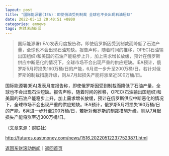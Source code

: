 ```yaml
---
layout: post
title: "国际能源署(IEA)：即使俄油受到制裁 全球也不会出现石油短缺"
date: 2022-05-12 20:40:51 +0800
categories: emnews
tags: 东财滚动新闻
---
```

> 国际能源署(IEA)发表月度报告称，即使俄罗斯因受到制裁而降低了石油产量，全球也不会出现石油短缺。报告声称，随着时间的推移，OPEC(石油输出国组织)和美国的石油产能稳步上升，加上需求增长放缓，预计在俄罗斯供应中断恶化的情况下，全球市场不会出现严重的供应短缺。IEA预计，俄罗斯5月将损失160万桶/日的产能，6月进一步升至200万桶/日，若针对俄罗斯的制裁措施升级，则从7月起损失产能将涨至近300万桶/日。

<p>国际能源署(IEA)发表月度报告称，即使俄罗斯因受到制裁而降低了石油产量，全球也不会出现石油短缺。报告声称，随着时间的推移，OPEC(石油输出国组织)和美国的石油产能稳步上升，加上需求增长放缓，预计在俄罗斯供应中断恶化的情况下，全球市场不会出现严重的供应短缺。IEA预计，俄罗斯5月将损失160万桶/日的产能，6月进一步升至200万桶/日，若针对俄罗斯的制裁措施升级，则从7月起损失产能将涨至近300万桶/日。</p><p class="em_media">（文章来源：财联社）</p>

<http://futures.eastmoney.com/news/1516,202205122377523871.html>

[返回东财滚动新闻](//finews.withounder.com/emnews/)｜[返回首页](//finews.withounder.com/)